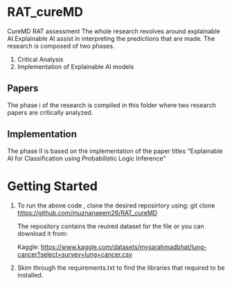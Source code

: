 # RAT_cureMD
CureMD RAT assessment 
The whole research revolves around explainable AI.Explainable AI assist in interpreting the predictions that are made. The research is composed of two phases. 
1. Critical Analysis
2. Implementation of Explainable AI models

## Papers
The phase i of the research is compiled in this folder where two research papers are critically analyzed.

## Implementation
The phase II is based on the implementation of the paper titles "Explainable AI for Classification using Probabilistic Logic Inference"

# Getting Started
1. To run the above code , clone the desired reposirtory using:
   git clone https://github.com/muznanaeem26/RAT_cureMD

    The repository contains the reuired dataset for the file or you can download   it from:

    Kaggle: https://www.kaggle.com/datasets/mysarahmadbhat/lung-cancer?select=survey+lung+cancer.csv
 
2. Skim through the requirements.txt to find the libraries that required to be installed.
